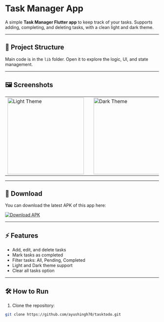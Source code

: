 # Task Manager App

A simple **Task Manager Flutter app** to keep track of your tasks. Supports adding, completing, and deleting tasks, with a clean light and dark theme.

---

## 📂 Project Structure
Main code is in the `lib` folder. Open it to explore the logic, UI, and state management.

---

## 🖼️ Screenshots

<table>
  <tr>
    <td><img src="https://github.com/user-attachments/assets/c92bb696-868a-4d8d-b01a-f5d94542ef55" alt="Light Theme" width="250"/></td>
    <td style="width:20px"></td>
    <td><img src="https://github.com/user-attachments/assets/c31b080d-e969-4542-a3f0-8eccc3e6704e" alt="Dark Theme" width="250"/></td>
  </tr>
</table>



---

## 📱 Download

You can download the latest APK of this app here:

[![Download APK](https://img.shields.io/badge/Download-APK-blue?style=for-the-badge&logo=android)](https://github.com/ayushingh70/tasktodo/releases/latest/download/app-release.apk)

---

## ⚡ Features
- Add, edit, and delete tasks
- Mark tasks as completed
- Filter tasks: All, Pending, Completed
- Light and Dark theme support
- Clear all tasks option

---

## 🛠️ How to Run
1. Clone the repository:
```bash
git clone https://github.com/ayushingh70/tasktodo.git







